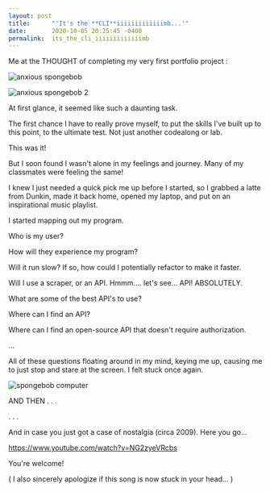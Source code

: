 ```yaml
---
layout: post
title:      "'It's the **CLI**iiiiiiiiiiiiimb...'"
date:       2020-10-05 20:25:45 -0400
permalink:  its_the_cli_iiiiiiiiiiiiimb
---
```




Me at the THOUGHT of completing my very first portfolio project :


![anxious spongebob](https://media.giphy.com/media/HThocT5vEPT9K/giphy.gif)

![anxious spongebob 2](https://media.giphy.com/media/tvU9iTev6uBIQ/giphy.gif)



At first glance, it seemed like such a daunting task. 


The first chance I have to really prove myself, to put the skills I've built up to this point, to the ultimate test. Not just another codealong or lab.


This was it!


But I soon found I wasn't alone in my feelings and journey. Many of my classmates were feeling the same! 


I knew I just needed a quick pick me up before I started, so I grabbed a latte from Dunkin, made it back home, opened my laptop, and put on an inspirational music playlist. 


I started mapping out my program. 

Who is my user? 

How will they experience my program? 

Will it run slow? If so, how could I potentially refactor to make it faster. 

Will I use a scraper, or an API. Hmmm.... let's see... API! ABSOLUTELY. 

What are some of the best API's to use? 

Where can I find an API? 

Where can I find an open-source API that doesn't require authorization. 

... 


All of these questions floating around in my mind, keying me up, causing me to just stop and stare at the screen.  I felt stuck once again. 



![spongebob computer](https://media.giphy.com/media/DBW3BniaWrFo4/giphy.gif)



AND THEN . . . 






































. . .


And in case you just got a case of nostalgia (circa 2009).  Here you go...


https://www.youtube.com/watch?v=NG2zyeVRcbs


You're welcome!

( I also sincerely apologize if this song is now stuck in your head... )




